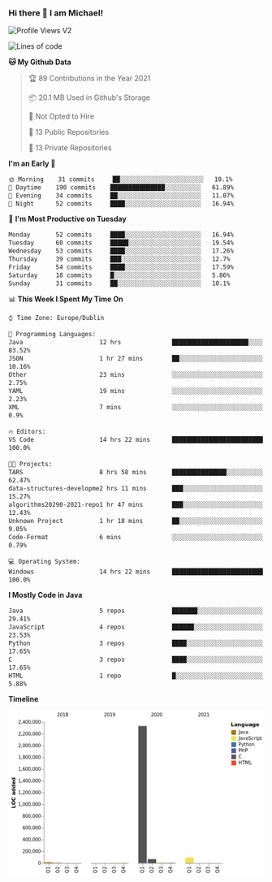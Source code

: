 ### Hi there 👋 I am Michael!

![Profile Views V2](https://komarev.com/ghpvc/?username=AppDevMichael)

<!--START_SECTION:waka-->
![Lines of code](https://img.shields.io/badge/From%20Hello%20World%20I%27ve%20Written-2.5%20million%20lines%20of%20code-blue)

**🐱 My Github Data** 

> 🏆 89 Contributions in the Year 2021
 > 
> 📦 20.1 MB Used in Github's Storage 
 > 
> 🚫 Not Opted to Hire
 > 
> 📜 13 Public Repositories 
 > 
> 🔑 13 Private Repositories  
 > 
**I'm an Early 🐤** 

```text
🌞 Morning    31 commits     ██░░░░░░░░░░░░░░░░░░░░░░░   10.1% 
🌆 Daytime    190 commits    ███████████████░░░░░░░░░░   61.89% 
🌃 Evening    34 commits     ██░░░░░░░░░░░░░░░░░░░░░░░   11.07% 
🌙 Night      52 commits     ████░░░░░░░░░░░░░░░░░░░░░   16.94%

```
📅 **I'm Most Productive on Tuesday** 

```text
Monday       52 commits     ████░░░░░░░░░░░░░░░░░░░░░   16.94% 
Tuesday      60 commits     █████░░░░░░░░░░░░░░░░░░░░   19.54% 
Wednesday    53 commits     ████░░░░░░░░░░░░░░░░░░░░░   17.26% 
Thursday     39 commits     ███░░░░░░░░░░░░░░░░░░░░░░   12.7% 
Friday       54 commits     ████░░░░░░░░░░░░░░░░░░░░░   17.59% 
Saturday     18 commits     █░░░░░░░░░░░░░░░░░░░░░░░░   5.86% 
Sunday       31 commits     ██░░░░░░░░░░░░░░░░░░░░░░░   10.1%

```


📊 **This Week I Spent My Time On** 

```text
⌚︎ Time Zone: Europe/Dublin

💬 Programming Languages: 
Java                     12 hrs              █████████████████████░░░░   83.52% 
JSON                     1 hr 27 mins        ██░░░░░░░░░░░░░░░░░░░░░░░   10.16% 
Other                    23 mins             ░░░░░░░░░░░░░░░░░░░░░░░░░   2.75% 
YAML                     19 mins             ░░░░░░░░░░░░░░░░░░░░░░░░░   2.23% 
XML                      7 mins              ░░░░░░░░░░░░░░░░░░░░░░░░░   0.9%

🔥 Editors: 
VS Code                  14 hrs 22 mins      █████████████████████████   100.0%

🐱‍💻 Projects: 
TARS                     8 hrs 58 mins       ███████████████░░░░░░░░░░   62.47% 
data-structures-developme2 hrs 11 mins       ███░░░░░░░░░░░░░░░░░░░░░░   15.27% 
algorithms20290-2021-repo1 hr 47 mins        ███░░░░░░░░░░░░░░░░░░░░░░   12.43% 
Unknown Project          1 hr 18 mins        ██░░░░░░░░░░░░░░░░░░░░░░░   9.05% 
Code-Format              6 mins              ░░░░░░░░░░░░░░░░░░░░░░░░░   0.79%

💻 Operating System: 
Windows                  14 hrs 22 mins      █████████████████████████   100.0%

```

**I Mostly Code in Java** 

```text
Java                     5 repos             ███████░░░░░░░░░░░░░░░░░░   29.41% 
JavaScript               4 repos             ██████░░░░░░░░░░░░░░░░░░░   23.53% 
Python                   3 repos             ████░░░░░░░░░░░░░░░░░░░░░   17.65% 
C                        3 repos             ████░░░░░░░░░░░░░░░░░░░░░   17.65% 
HTML                     1 repo              █░░░░░░░░░░░░░░░░░░░░░░░░   5.88%

```


**Timeline**

![Chart not found](https://raw.githubusercontent.com/AppDevMichael/AppDevMichael/master/charts/bar_graph.png) 


<!--END_SECTION:waka-->

